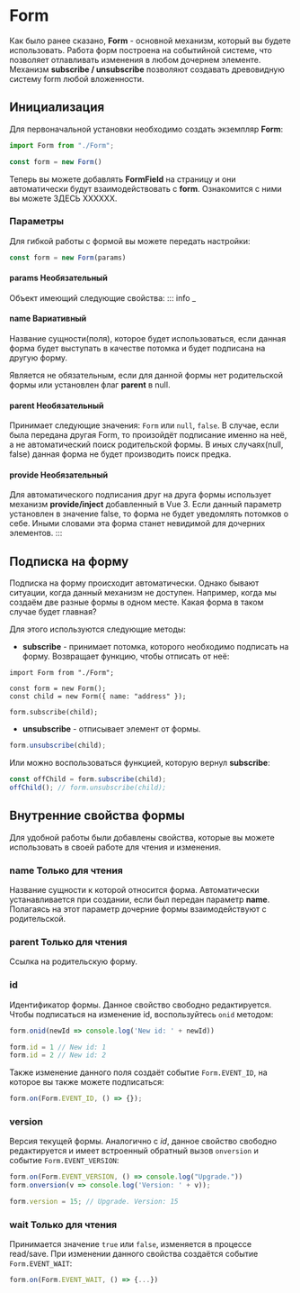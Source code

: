# Form

Как было ранее сказано, **Form** - основной механизм, который вы будете использовать. Работа форм построена
на событийной системе, что позволяет отлавливать изменения в любом дочернем элементе. Механизм **subscribe / 
unsubscribe** позволяют создавать древовидную систему form любой вложенности.

## Инициализация

Для первоначальной установки необходимо создать экземпляр **Form**:
```ts
import Form from "./Form";

const form = new Form()
```
Теперь вы можете добавлять **FormField** на страницу и они автоматически будут взаимодействовать с **form**. Ознакомится
с ними вы можете ЗДЕСЬ ХХХХХХ.

### Параметры

Для гибкой работы с формой вы можете передать настройки:

```ts
const form = new Form(params)
```

#### params <Badge type = "tip">Необязательный</Badge>
Объект имеющий следующие свойства:
::: info _

#### name <Badge type = "warning">Вариативный</Badge>
Название сущности(поля), которое будет использоваться, если данная форма будет выступать в качестве потомка и будет подписана
на другую форму.

Является не обязательным, если для данной формы нет родительской формы или установлен флаг **parent** в
null.

#### parent <Badge type = "info">Необязательный</Badge>
Принимает следующие значения: `Form` или `null`, `false`. В случае, если была передана другая Form, то произойдёт подписание 
именно на неё, а не автоматический поиск родительской формы. В иных случаях(null, false) данная форма не будет производить
поиск предка.

#### provide <Badge type = "info">Необязательный</Badge>
Для автоматического подписания друг на друга формы использует механизм **provide/inject** добавленный в Vue 3. Если 
данный параметр установлен в значение false, то форма не будет уведомлять потомков о себе. Иными словами эта форма станет
невидимой для дочерних элементов.
:::



## Подписка на форму

Подписка на форму происходит автоматически. Однако бывают ситуации, когда данный механизм не доступен. Например, когда
мы создаём две разные формы в одном месте. Какая форма в таком случае будет главная?

Для этого используются следующие методы:
- **subscribe** - принимает потомка, которого необходимо подписать на форму. Возвращает функцию, чтобы отписать от неё:
```ts{6}
import Form from "./Form";

const form = new Form();
const child = new Form({ name: "address" });

form.subscribe(child);
```
- **unsubscribe** - отписывает элемент от формы.
```ts
form.unsubscribe(child);
```
Или можно воспользоваться функцией, которую вернул **subscribe**:
```ts
const offChild = form.subscribe(child);
offChild(); // form.unsubscribe(child);
```

## Внутренние свойства формы

Для удобной работы были добавлены свойства, которые вы можете использовать в своей работе для чтения и изменения.

### name <Badge type = "tip">Только для чтения</Badge>
Название сущности к которой относится форма. Автоматически устанавливается при создании, если был передан параметр **name**.
Полагаясь на этот параметр дочерние формы взаимодействуют с родительской.

### parent <Badge type = "tip">Только для чтения</Badge>
Ссылка на родительскую форму. 

### id
Идентификатор формы. Данное свойство свободно редактируется. 
Чтобы подписаться на изменение id, воспользуйтесь `onid` методом:
```ts
form.onid(newId => console.log('New id: ' + newId)) 

form.id = 1 // New id: 1 
form.id = 2 // New id: 2
```

Также изменение данного поля создаёт событие `Form.EVENT_ID`, на которое вы также можете подписаться:
```ts
form.on(Form.EVENT_ID, () => {});
```

### version
Версия текущей формы. Аналогично с *id*, данное свойство свободно редактируется и имеет встроенный обратный вызов
`onversion` и событие `Form.EVENT_VERSION`:
```ts
form.on(Form.EVENT_VERSION, () => console.log("Upgrade."))
form.onversion(v => console.log('Version: ' + v));

form.version = 15; // Upgrade. Version: 15

```

### wait <Badge type = "tip">Только для чтения</Badge>
Принимается значение `true` или `false`, изменяется в процессе read/save. При изменении данного свойства
создаётся событие `Form.EVENT_WAIT`:
```ts
form.on(Form.EVENT_WAIT, () => {...})
```